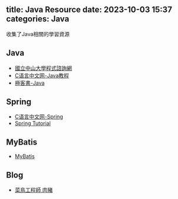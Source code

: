 title: Java Resource
date: 2023-10-03 15:37
categories: Java
---

收集了Java相關的學習資源

## Java

- [國立中山大學程式諮詢網](https://sites.google.com/a/mis.nsysu.edu.tw/cheng-shi-zi-xun-wang/)
- [C语言中文网-Java教程](http://c.biancheng.net/java/)
- [極客書-Java](https://tw.gitbook.net/java/index.html)

## Spring

- [C语言中文网-Spring](http://c.biancheng.net/spring/environment.htmls)
- [Spring Tutorial](https://www.javatpoint.com/spring-tutorial)

## MyBatis

- [MyBatis](http://c.biancheng.net/mybatis/what-is-mybatis.html)

## Blog

- [菜鳥工程師 肉豬](https://matthung0807.blogspot.com/)